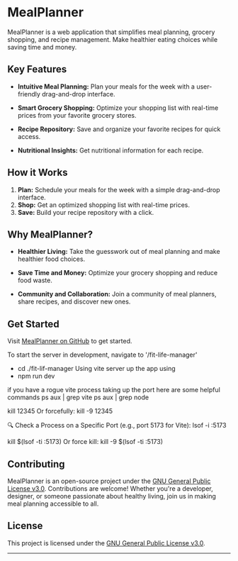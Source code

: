 # MealPlanner

MealPlanner is a web application that simplifies meal planning, grocery shopping, and recipe management. Make healthier eating choices while saving time and money.

## Key Features

- **Intuitive Meal Planning:**
  Plan your meals for the week with a user-friendly drag-and-drop interface.

- **Smart Grocery Shopping:**
  Optimize your shopping list with real-time prices from your favorite grocery stores.

- **Recipe Repository:**
  Save and organize your favorite recipes for quick access.

- **Nutritional Insights:**
  Get nutritional information for each recipe.

## How it Works

1. **Plan:** Schedule your meals for the week with a simple drag-and-drop interface.
2. **Shop:** Get an optimized shopping list with real-time prices.
3. **Save:** Build your recipe repository with a click.

## Why MealPlanner?

- **Healthier Living:**
  Take the guesswork out of meal planning and make healthier food choices.

- **Save Time and Money:**
  Optimize your grocery shopping and reduce food waste.

- **Community and Collaboration:**
  Join a community of meal planners, share recipes, and discover new ones.

## Get Started

Visit [MealPlanner on GitHub](https://github.com/your-username/MealPlanner) to get started.

To start the server in development, navigate to '/fit-life-manager'
- cd ./fit-lif-manager
Using vite server up the app using
- npm run dev

if you have a rogue vite process taking up the port here are some helpful commands
ps aux | grep vite
ps aux | grep node

kill 12345
Or forcefully:
kill -9 12345

🔍 Check a Process on a Specific Port (e.g., port 5173 for Vite):
lsof -i :5173

kill $(lsof -ti :5173)
Or force kill:
kill -9 $(lsof -ti :5173)


## Contributing

MealPlanner is an open-source project under the [GNU General Public License v3.0](LICENSE). Contributions are welcome! Whether you're a developer, designer, or someone passionate about healthy living, join us in making meal planning accessible to all.

## License

This project is licensed under the [GNU General Public License v3.0](LICENSE).

---
